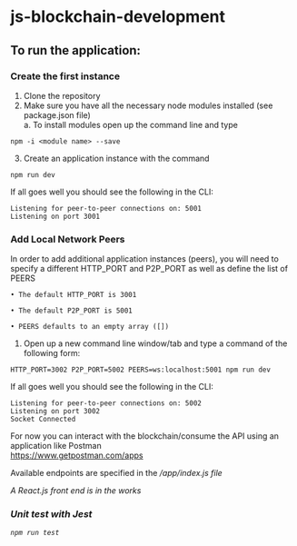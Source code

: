 # js-blockchain-development

## To run the application: 
  ### Create the first instance
  1. Clone the repository
  2. Make sure you have all the necessary node modules installed (see package.json file)  
    a. To install modules open up the command line and type 
  
    npm -i <module name> --save
      
  3. Create an application instance with the command  
  
    npm run dev
      
  
  If all goes well you should see the following in the CLI:  
  
    Listening for peer-to-peer connections on: 5001  
    Listening on port 3001
  
  ### Add Local Network Peers
  In order to add additional application instances (peers), you will need to specify a different HTTP_PORT and P2P_PORT as
  well as define the list of PEERS 
  
    • The default HTTP_PORT is 3001  
  
    • The default P2P_PORT is 5001  
  
    • PEERS defaults to an empty array ([])  
  
  
  1. Open up a new command line window/tab and type a command of the following form: 
  
    HTTP_PORT=3002 P2P_PORT=5002 PEERS=ws:localhost:5001 npm run dev
  
  If all goes well you should see the following in the CLI:  
  
    Listening for peer-to-peer connections on: 5002
    Listening on port 3002
    Socket Connected
  
  For now you can interact with the blockchain/consume the API using an application like Postman  
    https://www.getpostman.com/apps
  
  Available endpoints are specified in the <i>/app/index.js <i/> file
    
  A React.js front end is in the works
    
  ### Unit test with Jest  
    npm run test
   
